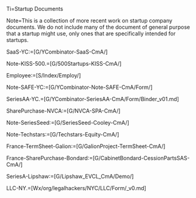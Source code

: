 Ti=Startup Documents

Note=This is a collection of more recent work on startup company documents.  We do not include many of the document of general purpose that a startup might use, only ones that are specifically intended for startups. 

SaaS-YC:=[G/YCombinator-SaaS-CmA/]

Note-KISS-500.=[G/500Startups-KISS-CmA/]

Employee:=[S/Index/Employ/]

Note-SAFE-YC:=[G/YCombinator-Note-SAFE-CmA/Form/]

SeriesAA-YC.=[G/YCombinator-SeriesAA-CmA/Form/Binder_v01.md]

SharePurchase-NVCA:=[G/NVCA-SPA-CmA/]

Note-SeriesSeed:=[G/SeriesSeed-Cooley-CmA/]

Note-Techstars:=[G/Techstars-Equity-CmA/]

France-TermSheet-Galion:=[G/GalionProject-TermSheet-CmA/]

France-SharePurchase-Bondard:=[G/CabinetBondard-CessionPartsSAS-CmA/]

SeriesA-Lipshaw:=[G/Lipshaw_EVCL_CmA/Demo/]

LLC-NY.=[Wx/org/legalhackers/NYC/LLC/Form/_v0.md]